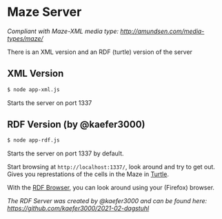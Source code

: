 # Maze Server

_Compliant with Maze-XML media type: http://amundsen.com/media-types/maze/_

There is an XML version and an RDF (turtle) version of the server

## XML Version
```sh
$ node app-xml.js
```
Starts the server on port 1337

## RDF Version (by @kaefer3000)
```sh
$ node app-rdf.js
```
Starts the server on port 1337 by default.

Start browsing at `http://localhost:1337/`, look around and try to get out.
Gives you represtations of the cells in the Maze in [Turtle](https://www.w3.org/TR/turtle/).

With the [RDF Browser](https://addons.mozilla.org/en-US/firefox/addon/rdf-browser), you can look around using your (Firefox) browser.

_The RDF Server was created by @kaefer3000 and can be found here: https://github.com/kaefer3000/2021-02-dagstuhl_
